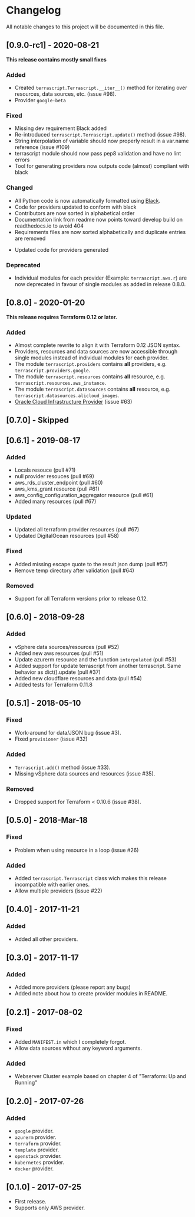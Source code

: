 # Changelog
All notable changes to this project will be documented in this file.

## [0.9.0-rc1] - 2020-08-21
**This release contains mostly small fixes**
### Added
* Created ``terrascript.Terrascript.__iter__()`` method for iterating over resources, data sources, etc.  (issue #98).
* Provider `google-beta`
### Fixed
* Missing dev requirement Black added
* Re-introduced ``terrascript.Terrascript.update()`` method (issue #98).
* String interpolation of variable should now properly result in a var.name reference (issue #109)
* terrascript module should now pass pep8 validation and have no lint errors
* Tool for generating providers now outputs code (almost) compliant with black
### Changed
* All Python code is now automatically formatted using [Black](https://pypi.org/project/black/).
* Code for providers updated to conform with black
* Contributors are now sorted in alphabetical order
* Documentation link from readme now points toward develop build on readthedocs.io to avoid 404
* Requirements files are now sorted alphabetically and duplicate entries are removed
- Updated code for providers generated
### Deprecated
* Individual modules for each provider (Example: ``terrascript.aws.r``) are now deprecated in favour of
  single modules as added in release 0.8.0. 

## [0.8.0] - 2020-01-20
**This release requires Terraform 0.12 or later.**
### Added
* Almost complete rewrite to align it with Terraform 0.12 JSON syntax. 
* Providers, resources and data sources are now accessible through single modules instead of 
  individual modules for each provider.
* The module ``terrascript.providers`` contains **all** providers, e.g. ``terrascript.providers.google``.
* The module ``terrascript.resources`` contains **all** resource, e.g. ``terrascript.resources.aws_instance``.
* The module ``terrascript.datasources`` contains **all** resource, e.g. ``terrascript.datasources.alicloud_images``.
* [Oracle Cloud Infrastructure Provider](https://www.terraform.io/docs/providers/oci/index.html) (issue #63)

## [0.7.0] - Skipped

## [0.6.1] - 2019-08-17
### Added
* Locals resouce (pull #71)
* null provider resouces (pull #69)
* aws_rds_cluster_endpoint (pull #60)
* aws_kms_grant resource (pull #61)
* aws_config_configuration_aggregator resource (pull #61)
* Added many resources (pull #67)
### Updated
* Updated all terraform provider resources (pull #67)
* Updated DigitalOcean resources (pull #58)
### Fixed
* Added missing escape quote to the result json dump (pull #57)
* Remove temp directory after validation (pull #64)
### Removed
* Support for all Terraform versions prior to release 0.12.

## [0.6.0] - 2018-09-28
### Added
* vSphere data sources/resources (pull #52)
* Added new aws resources (pull #51)
* Update azurerm resource and the function `interpolated` (pull #53)
* Added support for update terrascript from another terrascript. Same behavior as dict().update (pull #37)
* Added new cloudflare resources and data (pull #54)
* Added tests for Terraform 0.11.8

## [0.5.1] - 2018-05-10
### Fixed
* Work-around for data/JSON bug  (issue #3).
* Fixed `provisioner` (issue #32)
### Added
* `Terrascript.add()` method (issue #33).
* Missing vSphere data sources and resources (issue #35).
### Removed
* Dropped support for Terraform < 0.10.6 (issue #38).

## [0.5.0] - 2018-Mar-18
### Fixed
* Problem when using resource in a loop (issue #26)
### Added
* Added `terrascript.Terrascript` class wich makes this release
  incompatible with earlier ones.
* Allow multiple providers (issue #22)

## [0.4.0] - 2017-11-21
### Added
* Added all other providers.

## [0.3.0] - 2017-11-17
### Added
* Added more providers (please report any bugs)
* Added note about how to create provider modules in README.

## [0.2.1] - 2017-08-02
### Fixed
* Added `MANIFEST.in` which I completely forgot.
* Allow data sources without any keyword arguments.
### Added
* Webserver Cluster example based on chapter 4 of "Terraform: Up and Running"

## [0.2.0] - 2017-07-26
### Added
* `google` provider.
* `azurerm` provider.
* `terraform` provider.
* `template` provider.
* `openstack` provider.
* `kubernetes` provider.
* `docker` provider.

## [0.1.0] - 2017-07-25
* First release.
* Supports only AWS provider.
